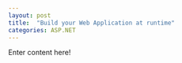 ```yaml
---
layout: post
title:  "Build your Web Application at runtime"
categories: ASP.NET
---
```


Enter content here!
